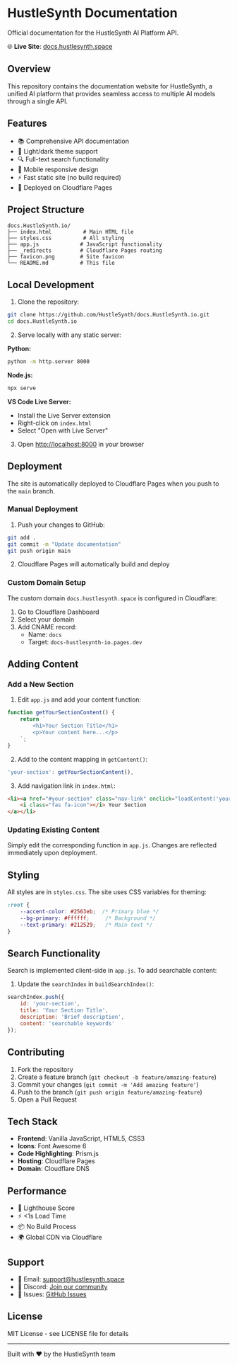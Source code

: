 # HustleSynth Documentation

Official documentation for the HustleSynth AI Platform API.

🌐 **Live Site**: [docs.hustlesynth.space](https://docs.hustlesynth.space)

## Overview

This repository contains the documentation website for HustleSynth, a unified AI platform that provides seamless access to multiple AI models through a single API.

## Features

- 📚 Comprehensive API documentation
- 🎨 Light/dark theme support
- 🔍 Full-text search functionality
- 📱 Mobile responsive design
- ⚡ Fast static site (no build required)
- 🚀 Deployed on Cloudflare Pages

## Project Structure

```
docs.HustleSynth.io/
├── index.html          # Main HTML file
├── styles.css          # All styling
├── app.js             # JavaScript functionality
├── _redirects         # Cloudflare Pages routing
├── favicon.png        # Site favicon
└── README.md          # This file
```

## Local Development

1. Clone the repository:
```bash
git clone https://github.com/HustleSynth/docs.HustleSynth.io.git
cd docs.HustleSynth.io
```

2. Serve locally with any static server:

**Python:**
```bash
python -m http.server 8000
```

**Node.js:**
```bash
npx serve
```

**VS Code Live Server:**
- Install the Live Server extension
- Right-click on `index.html`
- Select "Open with Live Server"

3. Open [http://localhost:8000](http://localhost:8000) in your browser

## Deployment

The site is automatically deployed to Cloudflare Pages when you push to the `main` branch.

### Manual Deployment

1. Push your changes to GitHub:
```bash
git add .
git commit -m "Update documentation"
git push origin main
```

2. Cloudflare Pages will automatically build and deploy

### Custom Domain Setup

The custom domain `docs.hustlesynth.space` is configured in Cloudflare:

1. Go to Cloudflare Dashboard
2. Select your domain
3. Add CNAME record:
   - Name: `docs`
   - Target: `docs-hustlesynth-io.pages.dev`

## Adding Content

### Add a New Section

1. Edit `app.js` and add your content function:
```javascript
function getYourSectionContent() {
    return `
        <h1>Your Section Title</h1>
        <p>Your content here...</p>
    `;
}
```

2. Add to the content mapping in `getContent()`:
```javascript
'your-section': getYourSectionContent(),
```

3. Add navigation link in `index.html`:
```html
<li><a href="#your-section" class="nav-link" onclick="loadContent('your-section')">
    <i class="fas fa-icon"></i> Your Section
</a></li>
```

### Updating Existing Content

Simply edit the corresponding function in `app.js`. Changes are reflected immediately upon deployment.

## Styling

All styles are in `styles.css`. The site uses CSS variables for theming:

```css
:root {
    --accent-color: #2563eb;  /* Primary blue */
    --bg-primary: #ffffff;     /* Background */
    --text-primary: #212529;   /* Main text */
}
```

## Search Functionality

Search is implemented client-side in `app.js`. To add searchable content:

1. Update the `searchIndex` in `buildSearchIndex()`:
```javascript
searchIndex.push({
    id: 'your-section',
    title: 'Your Section Title',
    description: 'Brief description',
    content: 'searchable keywords'
});
```

## Contributing

1. Fork the repository
2. Create a feature branch (`git checkout -b feature/amazing-feature`)
3. Commit your changes (`git commit -m 'Add amazing feature'`)
4. Push to the branch (`git push origin feature/amazing-feature`)
5. Open a Pull Request

## Tech Stack

- **Frontend**: Vanilla JavaScript, HTML5, CSS3
- **Icons**: Font Awesome 6
- **Code Highlighting**: Prism.js
- **Hosting**: Cloudflare Pages
- **Domain**: Cloudflare DNS

## Performance

- 💯 Lighthouse Score
- ⚡ <1s Load Time
- 📦 No Build Process
- 🌍 Global CDN via Cloudflare

## Support

- 📧 Email: support@hustlesynth.space
- 💬 Discord: [Join our community](https://discord.gg/hustlesynth)
- 🐛 Issues: [GitHub Issues](https://github.com/HustleSynth/docs.HustleSynth.io/issues)

## License

MIT License - see LICENSE file for details

---

Built with ❤️ by the HustleSynth team